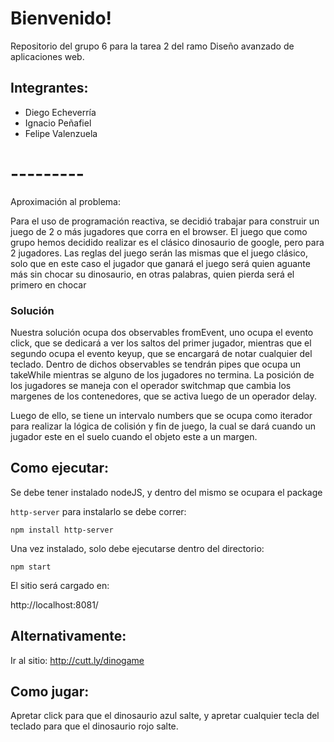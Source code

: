 # Bienvenido!

Repositorio del grupo 6 para la tarea 2 del ramo Diseño avanzado de aplicaciones web.

## Integrantes:
- Diego Echeverría
- Ignacio Peñafiel
- Felipe Valenzuela

# ---------

Aproximación al problema:

Para el uso de programación reactiva, se decidió trabajar para construir un juego de 2 o más jugadores que corra en el browser. El juego que como grupo hemos decidido realizar es el clásico dinosaurio de google, pero para 2 jugadores. Las reglas del juego serán las mismas que el juego clásico, solo que en este caso el jugador que ganará el juego será quien aguante más sin chocar su dinosaurio, en otras palabras, quien pierda será el primero en chocar


### Solución

Nuestra solución ocupa dos observables fromEvent, uno ocupa el evento click, que se dedicará a ver los saltos del primer jugador, mientras que el segundo ocupa el evento keyup, que se encargará de notar cualquier del teclado. Dentro de dichos observables se tendrán pipes que ocupa un takeWhile mientras se alguno de los jugadores no termina. La posición de los jugadores se maneja con el operador switchmap que cambia los margenes de los contenedores, que se activa luego de un operador delay.

Luego de ello, se tiene un intervalo numbers que se ocupa como iterador para realizar la lógica de colisión y fin de juego, la cual se dará cuando un jugador este en el suelo cuando el objeto este a un margen.



## Como ejecutar:

Se debe tener instalado nodeJS, y dentro del mismo se ocupara el package 

```http-server``` para instalarlo se debe correr:

```npm install http-server```

Una vez instalado, solo debe ejecutarse dentro del directorio: 

```npm start```

El sitio será cargado en:

http://localhost:8081/



## Alternativamente:

Ir al sitio: http://cutt.ly/dinogame



## Como jugar:

Apretar click para que el dinosaurio azul salte, y apretar cualquier tecla del teclado para que el dinosaurio rojo salte.






